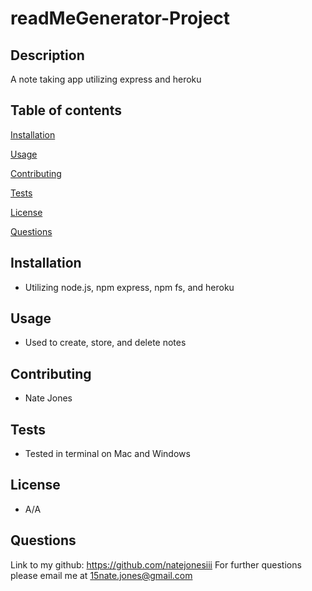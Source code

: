 # readMeGenerator-Project                   

## Description
A note taking app utilizing express and heroku

## Table of contents 
[Installation](#installation)

[Usage](#usage)

[Contributing](#contributing)

[Tests](#tests)

[License](#license)

[Questions](#questions)

## Installation
- Utilizing node.js, npm express, npm fs, and heroku

## Usage
- Used to create, store, and delete notes

## Contributing
- Nate Jones

## Tests
- Tested in terminal on Mac and Windows

## License
- A/A

## Questions

Link to my github: https://github.com/natejonesiii
For further questions please email me at 15nate.jones@gmail.com
